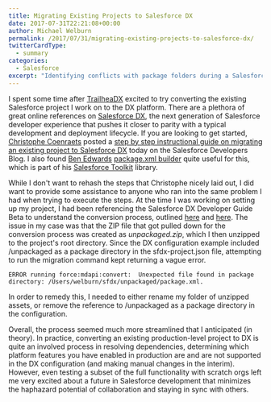 ```yaml
---
title: Migrating Existing Projects to Salesforce DX
date: 2017-07-31T22:21:08+00:00
author: Michael Welburn
permalink: /2017/07/31/migrating-existing-projects-to-salesforce-dx/
twitterCardType:
  - summary
categories:
  - Salesforce
excerpt: "Identifying conflicts with package folders during a Salesforce DX migration."
---
```


I spent some time after [TrailheaDX](https://developer.salesforce.com/trailheadx) excited to try converting the existing Salesforce project I work on to the DX platform. There are a plethora of great online references on [Salesforce DX](https://developer.salesforce.com/platform/dx), the next generation of Salesforce developer experience that pushes it closer to parity with a typical development and deployment lifecycle. If you are looking to get started, [Christophe Coenraets](http://coenraets.org/) posted a [step by step instructional guide on migrating an existing project to Salesforce DX](https://developer.salesforce.com/blogs/developer-relations/2017/07/migrating-existing-projects-salesforce-dx.html) today on the Salesforce Developers Blog. I also found [Ben Edwards](https://twitter.com/benedwards44) [package.xml builder](https://packagebuilder.herokuapp.com) quite useful for this, which is part of his [Salesforce Toolkit](http://sftoolkit.co/) library.

While I don't want to rehash the steps that Christophe nicely laid out, I did want to provide some assistance to anyone who ran into the same problem I had when trying to execute the steps. At the time I was working on setting up my project, I had been referencing the Salesforce DX Developer Guide Beta to understand the conversion process, outlined [here](https://developer.salesforce.com/docs/atlas.en-us.sfdx_dev.meta/sfdx_dev/sfdx_dev_ws_config.htm) and [here](https://developer.salesforce.com/docs/atlas.en-us.sfdx_dev.meta/sfdx_dev/sfdx_dev_ws_retrieve_pack_xml.htm). The issue in my case was that the ZIP file that got pulled down for the conversion process was created as *unpackaged.zip*, which I then unzipped to the project's root directory. Since the DX configuration example included /unpackaged as a package directory in the sfdx-project.json file, attempting to run the migration command kept returning a vague error.

    ERROR running force:mdapi:convert:  Unexpected file found in package directory: /Users/welburn/sfdx/unpackaged/package.xml.
    
In order to remedy this, I needed to either rename my folder of unzipped assets, or remove the reference to /unpackaged as a package directory in the configuration.

Overall, the process seemed much more streamlined that I anticipated (in theory). In practice, converting an existing production-level project to DX is quite an involved process in resolving dependencies, determining which platform features you have enabled in production are and are not supported in the DX configuration (and making manual changes in the interim). However, even testing a subset of the full functionality with scratch orgs left me very excited about a future in Salesforce development that minimizes the haphazard potential of collaboration and staying in sync with others.
